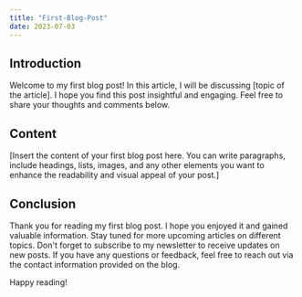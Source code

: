 ```yaml
---
title: "First-Blog-Post"
date: 2023-07-03
---
```


## Introduction

Welcome to my first blog post! In this article, I will be discussing [topic of the article]. I hope you find this post insightful and engaging. Feel free to share your thoughts and comments below.

## Content

[Insert the content of your first blog post here. You can write paragraphs, include headings, lists, images, and any other elements you want to enhance the readability and visual appeal of your post.]

## Conclusion

Thank you for reading my first blog post. I hope you enjoyed it and gained valuable information. Stay tuned for more upcoming articles on different topics. Don't forget to subscribe to my newsletter to receive updates on new posts. If you have any questions or feedback, feel free to reach out via the contact information provided on the blog.

Happy reading!
